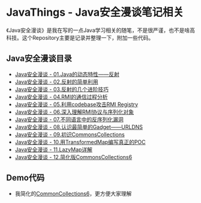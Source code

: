 # JavaThings - Java安全漫谈笔记相关

《Java安全漫谈》是我在写的一点Java学习相关的随笔，不是很严谨，也不是啥高科技。这个Repository主要是记录并整理一下，附加一些代码。

## Java安全漫谈目录

- [Java安全漫谈 - 01.Java的动态特性——反射](https://t.zsxq.com/iyJiAMJ)
- [Java安全漫谈 - 02.反射的简单利用](https://t.zsxq.com/iIa2B2j)
- [Java安全漫谈 - 03.反射的几个进阶技巧](https://t.zsxq.com/MNRbayr)
- [Java安全漫谈 - 04.RMI的通信过程分析](https://t.zsxq.com/FMJiUrV)
- [Java安全漫谈 - 05.利用codebase攻击RMI Registry](https://t.zsxq.com/BuFy3zF)
- [Java安全漫谈 - 06.深入理解RMI协议与序列化对象](https://t.zsxq.com/vZjaiuR)
- [Java安全漫谈 - 07.不同语言中的反序列化漏洞](https://t.zsxq.com/NF2NfQf)
- [Java安全漫谈 - 08.认识最简单的Gadget——URLDNS](https://t.zsxq.com/ieMZBQj)
- [Java安全漫谈 - 09.初识CommonsCollections](https://t.zsxq.com/BmIIAy3)
- [Java安全漫谈 - 10.用TransformedMap编写真正的POC](https://t.zsxq.com/ZNZrJMZ)
- [Java安全漫谈 - 11.LazyMap详解](https://t.zsxq.com/FufUf2B)
- [Java安全漫谈 - 12.简化版CommonsCollections6](https://t.zsxq.com/A2j2beE)

## Demo代码

- 我简化的[CommonCollections6](deserialization/src/main/java/com/govuln/CommonsCollections6.java)，更方便大家理解
